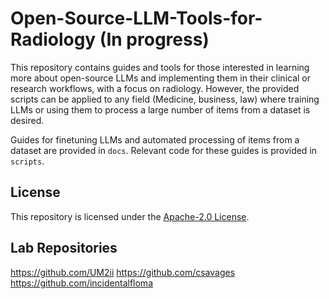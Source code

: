 # Open-Source-LLM-Tools-for-Radiology (In progress)

This repository contains guides and tools for those interested in learning more about open-source LLMs and implementing them in their clinical or research workflows, with a focus on radiology. However, the provided scripts can be applied to any field (Medicine, business, law) where training LLMs or using them to process a large number of items from a dataset is desired.


Guides for finetuning LLMs and automated processing of items from a dataset are provided in `docs`. Relevant code for these guides is provided in `scripts`.

## License

This repository is licensed under the [Apache-2.0 License](LICENSE).

## Lab Repositories

https://github.com/UM2ii
https://github.com/csavages
https://github.com/incidentalfloma
